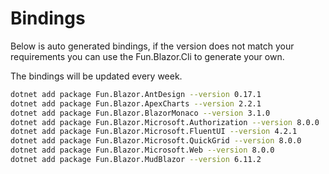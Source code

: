 # Bindings

Below is auto generated bindings, if the version does not match your requirements you can use the Fun.Blazor.Cli to generate your own.

The bindings will be updated every week.

```bash
dotnet add package Fun.Blazor.AntDesign --version 0.17.1
dotnet add package Fun.Blazor.ApexCharts --version 2.2.1
dotnet add package Fun.Blazor.BlazorMonaco --version 3.1.0
dotnet add package Fun.Blazor.Microsoft.Authorization --version 8.0.0
dotnet add package Fun.Blazor.Microsoft.FluentUI --version 4.2.1
dotnet add package Fun.Blazor.Microsoft.QuickGrid --version 8.0.0
dotnet add package Fun.Blazor.Microsoft.Web --version 8.0.0
dotnet add package Fun.Blazor.MudBlazor --version 6.11.2
```
